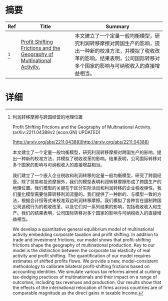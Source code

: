 # 摘要

| Ref | Title | Summary |
| --- | --- | --- |
| [^1] | [Profit Shifting Frictions and the Geography of Multinational Activity.](http://arxiv.org/abs/2211.04388) | 本文建立了一个定量一般均衡模型，研究利润转移摩擦对跨国生产的影响，提出一种新的校准方法，并模拟了税收改革的影响。结果表明，公司国际转移对多个国家的影响与可纳税收入的直接增益相当。 |

# 详细

[^1]: 利润转移摩擦与跨国经营的地理位置

    Profit Shifting Frictions and the Geography of Multinational Activity. (arXiv:2211.04388v2 [econ.GN] UPDATED)

    [http://arxiv.org/abs/2211.04388](http://arxiv.org/abs/2211.04388)

    本文建立了一个定量一般均衡模型，研究利润转移摩擦对跨国生产的影响，提出一种新的校准方法，并模拟了税收改革的影响。结果表明，公司国际转移对多个国家的影响与可纳税收入的直接增益相当。

    

    我们建立了一个嵌入企业税收和利润转移的定量一般均衡模型，研究了跨国经营。除了贸易和投资摩擦外，我们的模型表明利润转移摩擦形成了跨国生产的地理位置。我们模型的关键在于区分实际活动和利润转移的企业税收弹性。我们量化模型需要估算转移利润流量的。我们提供了一种新的、与模型一致的方法，根据会计恒等式来校准双边利润转移摩擦。我们模拟了各种旨在遏制跨国公司逃税行为的税收改革，以及它们对一系列结果的影响，包括税收收入和生产。我们的结果表明，公司国际转移对多个国家的影响与可纳税收入的直接增益相当。

    We develop a quantitative general equilibrium model of multinational activity embedding corporate taxation and profit shifting. In addition to trade and investment frictions, our model shows that profit-shifting frictions shape the geography of multinational production. Key to our model is the distinction between the corporate tax elasticity of real activity and profit shifting. The quantification of our model requires estimates of shifted profits flows. We provide a new, model-consistent methodology to calibrate bilateral profit-shifting frictions based on accounting identities. We simulate various tax reforms aimed at curbing tax-dodging practices of multinationals and their impact on a range of outcomes, including tax revenues and production. Our results show that the effects of the international relocation of firms across countries are of comparable magnitude as the direct gains in taxable income.
    

